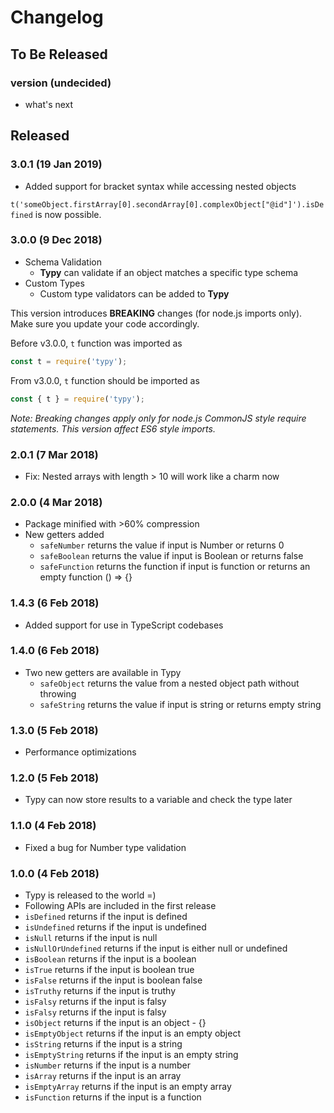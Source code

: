 # Changelog

## To Be Released

### version (undecided)

* what's next

## Released

### 3.0.1 (19 Jan 2019)

* Added support for bracket syntax while accessing nested objects

`t('someObject.firstArray[0].secondArray[0].complexObject["@id"]').isDefined` is now possible.

### 3.0.0 (9 Dec 2018)

* Schema Validation
  * **Typy** can validate if an object matches a specific type schema
* Custom Types
  * Custom type validators can be added to **Typy**

This version introduces **BREAKING** changes (for node.js imports only). Make sure you update your code accordingly.

Before v3.0.0, `t` function was imported as

```js
const t = require('typy');
```

From v3.0.0, `t` function should be imported as

```js
const { t } = require('typy');
```

_Note: Breaking changes apply only for node.js CommonJS style require statements. This version affect ES6 style imports._

### 2.0.1 (7 Mar 2018)

* Fix: Nested arrays with length > 10 will work like a charm now

### 2.0.0 (4 Mar 2018)

* Package minified with >60% compression
* New getters added
  * `safeNumber` returns the value if input is Number or returns 0
  * `safeBoolean` returns the value if input is Boolean or returns false
  * `safeFunction` returns the function if input is function or returns an empty function () => {}

### 1.4.3 (6 Feb 2018)

* Added support for use in TypeScript codebases

### 1.4.0 (6 Feb 2018)

* Two new getters are available in Typy
  * `safeObject` returns the value from a nested object path without throwing
  * `safeString` returns the value if input is string or returns empty string

### 1.3.0 (5 Feb 2018)

* Performance optimizations

### 1.2.0 (5 Feb 2018)

* Typy can now store results to a variable and check the type later

### 1.1.0 (4 Feb 2018)

* Fixed a bug for Number type validation

### 1.0.0 (4 Feb 2018)

* Typy is released to the world =)
* Following APIs are included in the first release
 * `isDefined` returns if the input is defined
 * `isUndefined` returns if the input is undefined
 * `isNull` returns if the input is null
 * `isNullOrUndefined` returns if the input is either null or undefined
 * `isBoolean` returns if the input is a boolean
 * `isTrue` returns if the input is boolean true
 * `isFalse` returns if the input is boolean false
 * `isTruthy` returns if the input is truthy
 * `isFalsy` returns if the input is falsy
 * `isFalsy` returns if the input is falsy
 * `isObject` returns if the input is an object - {}
 * `isEmptyObject` returns if the input is an empty object
 * `isString` returns if the input is a string
 * `isEmptyString` returns if the input is an empty string
 * `isNumber` returns if the input is a number
 * `isArray` returns if the input is an array
 * `isEmptyArray` returns if the input is an empty array
 * `isFunction` returns if the input is a function

